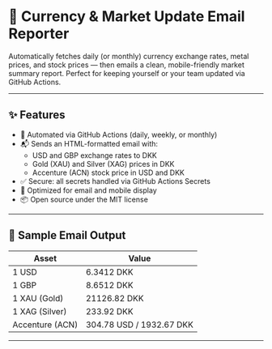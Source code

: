 # 💱 Currency & Market Update Email Reporter

Automatically fetches daily (or monthly) currency exchange rates, metal prices, and stock prices — then emails a clean, mobile-friendly market summary report. Perfect for keeping yourself or your team updated via GitHub Actions.

---

## ✨ Features

- 🔁 Automated via GitHub Actions (daily, weekly, or monthly)
- 📬 Sends an HTML-formatted email with:
  - USD and GBP exchange rates to DKK
  - Gold (XAU) and Silver (XAG) prices in DKK
  - Accenture (ACN) stock price in USD and DKK
- ✅ Secure: all secrets handled via GitHub Actions Secrets
- 📱 Optimized for email and mobile display
- 📦 Open source under the MIT license

---

## 📸 Sample Email Output

| Asset           | Value                    |
| --------------- | ------------------------ |
| 1 USD           | 6.3412 DKK               |
| 1 GBP           | 8.6512 DKK               |
| 1 XAU (Gold)    | 21126.82 DKK             |
| 1 XAG (Silver)  | 233.92 DKK               |
| Accenture (ACN) | 304.78 USD / 1932.67 DKK |


---
